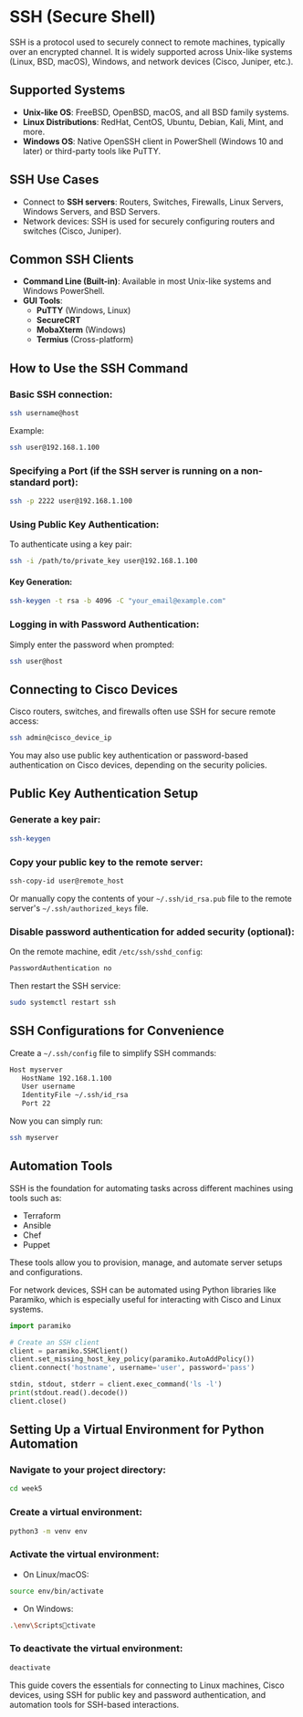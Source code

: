 
# SSH (Secure Shell)

SSH is a protocol used to securely connect to remote machines, typically over an encrypted channel. It is widely supported across Unix-like systems (Linux, BSD, macOS), Windows, and network devices (Cisco, Juniper, etc.).

## Supported Systems

- **Unix-like OS**: FreeBSD, OpenBSD, macOS, and all BSD family systems.
- **Linux Distributions**: RedHat, CentOS, Ubuntu, Debian, Kali, Mint, and more.
- **Windows OS**: Native OpenSSH client in PowerShell (Windows 10 and later) or third-party tools like PuTTY.

## SSH Use Cases

- Connect to **SSH servers**: Routers, Switches, Firewalls, Linux Servers, Windows Servers, and BSD Servers.
- Network devices: SSH is used for securely configuring routers and switches (Cisco, Juniper).

## Common SSH Clients

- **Command Line (Built-in)**: Available in most Unix-like systems and Windows PowerShell.
- **GUI Tools**:
  - **PuTTY** (Windows, Linux)
  - **SecureCRT**
  - **MobaXterm** (Windows)
  - **Termius** (Cross-platform)

## How to Use the SSH Command

### Basic SSH connection:

```bash
ssh username@host
```

Example:

```bash
ssh user@192.168.1.100
```

### Specifying a Port (if the SSH server is running on a non-standard port):

```bash
ssh -p 2222 user@192.168.1.100
```

### Using Public Key Authentication:

To authenticate using a key pair:

```bash
ssh -i /path/to/private_key user@192.168.1.100
```

#### Key Generation:

```bash
ssh-keygen -t rsa -b 4096 -C "your_email@example.com"
```

### Logging in with Password Authentication:

Simply enter the password when prompted:

```bash
ssh user@host
```

## Connecting to Cisco Devices

Cisco routers, switches, and firewalls often use SSH for secure remote access:

```bash
ssh admin@cisco_device_ip
```

You may also use public key authentication or password-based authentication on Cisco devices, depending on the security policies.

## Public Key Authentication Setup

### Generate a key pair:

```bash
ssh-keygen
```

### Copy your public key to the remote server:

```bash
ssh-copy-id user@remote_host
```

Or manually copy the contents of your `~/.ssh/id_rsa.pub` file to the remote server's `~/.ssh/authorized_keys` file.

### Disable password authentication for added security (optional):

On the remote machine, edit `/etc/ssh/sshd_config`:

```bash
PasswordAuthentication no
```

Then restart the SSH service:

```bash
sudo systemctl restart ssh
```

## SSH Configurations for Convenience

Create a `~/.ssh/config` file to simplify SSH commands:

```bash
Host myserver
   HostName 192.168.1.100
   User username
   IdentityFile ~/.ssh/id_rsa
   Port 22
```

Now you can simply run:

```bash
ssh myserver
```

## Automation Tools

SSH is the foundation for automating tasks across different machines using tools such as:

- Terraform
- Ansible
- Chef
- Puppet

These tools allow you to provision, manage, and automate server setups and configurations.

For network devices, SSH can be automated using Python libraries like Paramiko, which is especially useful for interacting with Cisco and Linux systems.

```python
import paramiko

# Create an SSH client
client = paramiko.SSHClient()
client.set_missing_host_key_policy(paramiko.AutoAddPolicy())
client.connect('hostname', username='user', password='pass')

stdin, stdout, stderr = client.exec_command('ls -l')
print(stdout.read().decode())
client.close()
```

## Setting Up a Virtual Environment for Python Automation

### Navigate to your project directory:

```bash
cd week5
```

### Create a virtual environment:

```bash
python3 -m venv env
```

### Activate the virtual environment:

- On Linux/macOS:

```bash
source env/bin/activate
```

- On Windows:

```bash
.\env\Scriptsctivate
```

### To deactivate the virtual environment:

```bash
deactivate
```

This guide covers the essentials for connecting to Linux machines, Cisco devices, using SSH for public key and password authentication, and automation tools for SSH-based interactions.
